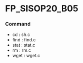 # FP_SISOP20_B05
### Command
- cd    : sh.c
- find  : find.c
- stat  : stat.c
- rm    : rm.c
- wget  : wget.c
